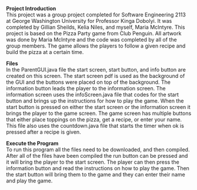 **Project Introduction** <br/> 
This project was a group project completed for Software Engineering 2113 at George Washington University for Professor Kinga Dobolyi. It was completed by Gillian Sheilds, Kelia Niles, and myself, Maria McIntyre. This project is based on the Pizza Party game from Club Penguin. All artwork was done by Maria McIntyre and the code was completed by all of the group members. The game allows the players to follow a given recipe and build the pizza at a certain time. 

**Files** <br/> 
In the ParentGUI.java file the start screen, start button, and info button are created on this screen. The start screen pdf is used as the background of the GUI and the buttons were placed on top of the background. The information button leads the player to the information screen. The information screen uses the infoScreen.java file that codes for the start button and brings up the instructions for how to play the game. When the start button is pressed on either the start screen or the information screen it brings the player to the game screen. The game screen has multiple buttons that either place toppings on the pizza, get a recipe, or enter your name. This file also uses the countdown.java file that starts the timer when ok is pressed after a recipe is given. 

**Execute the Program** <br/>
To run this program all the files need to be downloaded, and then compiled. After all of the files have been compiled the run button can be pressed and it will bring the player to the start screen. The player can then press the information button and read the instructions on how to play the game. Then the start button will bring them to the game and they can enter their name and play the game. 
